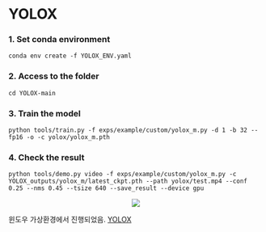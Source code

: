 # YOLOX

### 1. Set conda environment

    conda env create -f YOLOX_ENV.yaml

### 2. Access to the folder

    cd YOLOX-main

### 3. Train the model

    python tools/train.py -f exps/example/custom/yolox_m.py -d 1 -b 32 --fp16 -o -c yolox/yolox_m.pth

### 4. Check the result

    python tools/demo.py video -f exps/example/custom/yolox_m.py -c YOLOX_outputs/yolox_m/latest_ckpt.pth --path yolox/test.mp4 --conf 0.25 --nms 0.45 --tsize 640 --save_result --device gpu


<p align="center">
<img src="https://github.com/suhyeong-jeon/YOLOX_HumanDetector/assets/70623959/25b8bdcd-81bd-4f33-a6fa-e000481d1482">
  

윈도우 가상환경에서 진행되었음.
[YOLOX](https://github.com/Megvii-BaseDetection/YOLOX)
